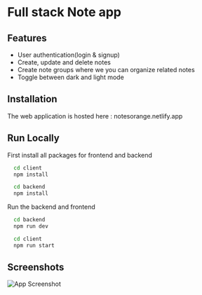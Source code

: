
# Full stack Note app






## Features

- User authentication(login & signup)
- Create, update and delete notes
- Create note groups where we you can organize related notes
- Toggle between dark and light mode


## Installation

The web application is hosted here : notesorange.netlify.app


## Run Locally
First install all packages for frontend and backend

```bash
  cd client
  npm install

  cd backend
  npm install
```

Run the backend and frontend

```bash
  cd backend
  npm run dev

  cd client
  npm run start
```


## Screenshots

![App Screenshot]()

